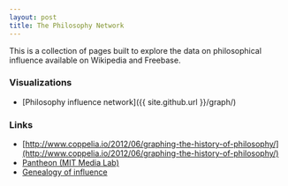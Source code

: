 ```yaml
---
layout: post
title: The Philosophy Network
---
```


This is a collection of pages built to explore the data on philosophical influence available on Wikipedia and Freebase.

### Visualizations

* [Philosophy influence network]({{ site.github.url }}/graph/)

### Links

* [http://www.coppelia.io/2012/06/graphing-the-history-of-philosophy/](http://www.coppelia.io/2012/06/graphing-the-history-of-philosophy/)
* [Pantheon (MIT Media Lab)](http://pantheon.media.mit.edu/treemap/country_exports/ES/all/-4000/2010/H15/pantheon)
* [Genealogy of influence](http://mike-love.net/genealogy/)

